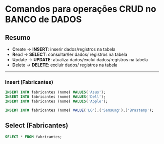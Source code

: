 # Comandos para operações CRUD no BANCO de DADOS

## Resumo

- **C**reate -> **INSERT**: inserir dados/registros na tabela
- **R**ead -> **SELECT**: consultar/ler dados/ registros na tabela
- **U**pdate -> **UPDATE**: atualiza dados/exclui dados/registros na tabela
- **D**elete -> **DELETE**: excluir dados/ registros na tabela

---

### Insert (Fabricantes)

```sql
INSERT INTO fabricantes (nome) VALUES('Asus');
INSERT INTO fabricantes (nome) VALUES('Dell');
INSERT INTO fabricantes (nome) VALUES('Apple');

INSERT INTO fabricantes (nome) VALUE('LG'),('Samsumg'),('Brastemp');
```

## Select (Fabricantes)

```sql
SELECT * FROM fabricantes;
```